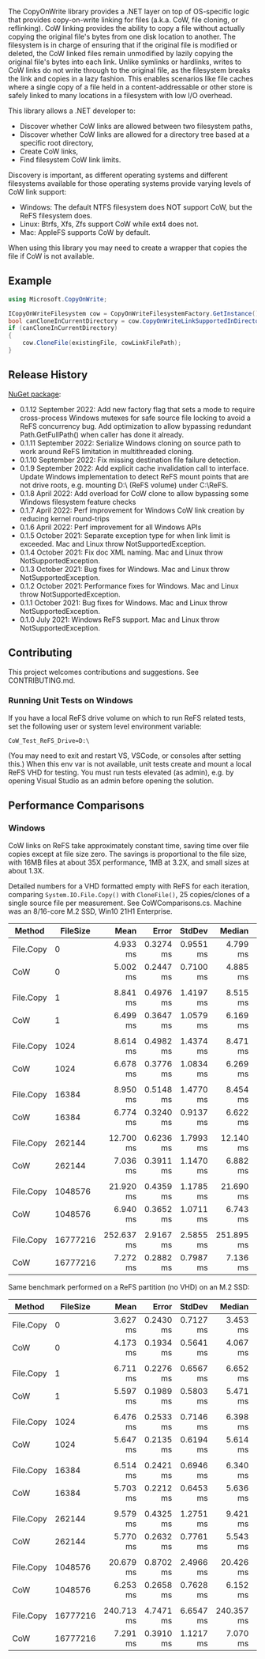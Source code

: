 The CopyOnWrite library provides a .NET layer on top of OS-specific logic that provides copy-on-write linking for files (a.k.a. CoW, file cloning, or reflinking). CoW linking provides the ability to copy a file without actually copying the original file's bytes from one disk location to another. The filesystem is in charge of ensuring that if the original file is modified or deleted, the CoW linked files remain unmodified by lazily copying the original file's bytes into each link. Unlike symlinks or hardlinks, writes to CoW links do not write through to the original file, as the filesystem breaks the link and copies in a lazy fashion. This enables scenarios like file caches where a single copy of a file held in a content-addressable or other store is safely linked to many locations in a filesystem with low I/O overhead.

This library allows a .NET developer to:

* Discover whether CoW links are allowed between two filesystem paths,
* Discover whether CoW links are allowed for a directory tree based at a specific root directory,
* Create CoW links,
* Find filesystem CoW link limits.

Discovery is important, as different operating systems and different filesystems available for those operating systems provide varying levels of CoW link support:

* Windows: The default NTFS filesystem does NOT support CoW, but the ReFS filesystem does.
* Linux: Btrfs, Xfs, Zfs support CoW while ext4 does not.
* Mac: AppleFS supports CoW by default.

When using this library you may need to create a wrapper that copies the file if CoW is not available.


## Example
```c#
using Microsoft.CopyOnWrite;

ICopyOnWriteFilesystem cow = CopyOnWriteFilesystemFactory.GetInstance();
bool canCloneInCurrentDirectory = cow.CopyOnWriteLinkSupportedInDirectoryTree(Environment.CurrentDirectory);
if (canCloneInCurrentDirectory)
{
    cow.CloneFile(existingFile, cowLinkFilePath);
}
```


## Release History
[NuGet package](https://www.nuget.org/packages/CopyOnWrite):

* 0.1.12 September 2022: Add new factory flag that sets a mode to require cross-process Windows mutexes for safe source file locking to avoid a ReFS concurrency bug. Add optimization to allow bypassing redundant Path.GetFullPath() when caller has done it already.
* 0.1.11 September 2022: Serialize Windows cloning on source path to work around ReFS limitation in multithreaded cloning.
* 0.1.10 September 2022: Fix missing destination file failure detection.
* 0.1.9 September 2022: Add explicit cache invalidation call to interface.
  Update Windows implementation to detect ReFS mount points that are not drive roots, e.g. mounting D:\ (ReFS volume) under C:\ReFS.
* 0.1.8 April 2022: Add overload for CoW clone to allow bypassing some Windows filesystem feature checks
* 0.1.7 April 2022: Perf improvement for Windows CoW link creation by reducing kernel round-trips
* 0.1.6 April 2022: Perf improvement for all Windows APIs
* 0.1.5 October 2021: Separate exception type for when link limit is exceeded. Mac and Linux throw NotSupportedException.
* 0.1.4 October 2021: Fix doc XML naming. Mac and Linux throw NotSupportedException.
* 0.1.3 October 2021: Bug fixes for Windows. Mac and Linux throw NotSupportedException.
* 0.1.2 October 2021: Performance fixes for Windows. Mac and Linux throw NotSupportedException.
* 0.1.1 October 2021: Bug fixes for Windows. Mac and Linux throw NotSupportedException.
* 0.1.0 July 2021: Windows ReFS support. Mac and Linux throw NotSupportedException.


## Contributing
This project welcomes contributions and suggestions. See CONTRIBUTING.md.

### Running Unit Tests on Windows
If you have a local ReFS drive volume on which to run ReFS related tests, set the following user or system level environment variable:

  `CoW_Test_ReFS_Drive=D:\`

(You may need to exit and restart VS, VSCode, or consoles after setting this.)
When this env var is not available, unit tests create and mount a local ReFS VHD for testing.
You must run tests elevated (as admin), e.g. by opening Visual Studio as an admin before opening the solution.


## Performance Comparisons

### Windows
CoW links on ReFS take approximately constant time, saving time over file copies except at file size zero. The savings is proportional to the file size, with 16MB files at about 35X performance, 1MB at 3.2X, and small sizes at about 1.3X.

Detailed numbers for a VHD formatted empty with ReFS for each iteration, comparing `System.IO.File.Copy()` with `CloneFile()`, 25 copies/clones of a single source file per measurement. See CoWComparisons.cs. Machine was an 8/16-core M.2 SSD, Win10 21H1 Enterprise.

|    Method | FileSize |       Mean |     Error |    StdDev |     Median | Ratio | RatioSD |
|---------- |--------- |-----------:|----------:|----------:|-----------:|------:|--------:|
| File.Copy |        0 |   4.933 ms | 0.3274 ms | 0.9551 ms |   4.799 ms |  1.00 |    0.00 |
|       CoW |        0 |   5.002 ms | 0.2447 ms | 0.7100 ms |   4.885 ms |  1.04 |    0.21 |
|           |          |            |           |           |            |       |         |
| File.Copy |        1 |   8.841 ms | 0.4976 ms | 1.4197 ms |   8.515 ms |  1.00 |    0.00 |
|       CoW |        1 |   6.499 ms | 0.3647 ms | 1.0579 ms |   6.169 ms |  0.75 |    0.13 |
|           |          |            |           |           |            |       |         |
| File.Copy |     1024 |   8.614 ms | 0.4982 ms | 1.4374 ms |   8.471 ms |  1.00 |    0.00 |
|       CoW |     1024 |   6.678 ms | 0.3776 ms | 1.0834 ms |   6.269 ms |  0.79 |    0.14 |
|           |          |            |           |           |            |       |         |
| File.Copy |    16384 |   8.950 ms | 0.5148 ms | 1.4770 ms |   8.454 ms |  1.00 |    0.00 |
|       CoW |    16384 |   6.774 ms | 0.3240 ms | 0.9137 ms |   6.622 ms |  0.77 |    0.12 |
|           |          |            |           |           |            |       |         |
| File.Copy |   262144 |  12.700 ms | 0.6236 ms | 1.7993 ms |  12.140 ms |  1.00 |    0.00 |
|       CoW |   262144 |   7.036 ms | 0.3911 ms | 1.1470 ms |   6.882 ms |  0.56 |    0.10 |
|           |          |            |           |           |            |       |         |
| File.Copy |  1048576 |  21.920 ms | 0.4359 ms | 1.1785 ms |  21.690 ms |  1.00 |    0.00 |
|       CoW |  1048576 |   6.940 ms | 0.3652 ms | 1.0711 ms |   6.743 ms |  0.32 |    0.05 |
|           |          |            |           |           |            |       |         |
| File.Copy | 16777216 | 252.637 ms | 2.9167 ms | 2.5855 ms | 251.895 ms |  1.00 |    0.00 |
|       CoW | 16777216 |   7.272 ms | 0.2882 ms | 0.7987 ms |   7.136 ms |  0.03 |    0.00 |

Same benchmark performed on a ReFS partition (no VHD) on an M.2 SSD:

|    Method | FileSize |       Mean |     Error |    StdDev |     Median | Ratio | RatioSD |
|---------- |--------- |-----------:|----------:|----------:|-----------:|------:|--------:|
| File.Copy |        0 |   3.627 ms | 0.2430 ms | 0.7127 ms |   3.453 ms |  1.00 |    0.00 |
|       CoW |        0 |   4.173 ms | 0.1934 ms | 0.5641 ms |   4.067 ms |  1.19 |    0.27 |
|           |          |            |           |           |            |       |         |
| File.Copy |        1 |   6.711 ms | 0.2276 ms | 0.6567 ms |   6.652 ms |  1.00 |    0.00 |
|       CoW |        1 |   5.597 ms | 0.1989 ms | 0.5803 ms |   5.471 ms |  0.84 |    0.12 |
|           |          |            |           |           |            |       |         |
| File.Copy |     1024 |   6.476 ms | 0.2533 ms | 0.7146 ms |   6.398 ms |  1.00 |    0.00 |
|       CoW |     1024 |   5.647 ms | 0.2135 ms | 0.6194 ms |   5.614 ms |  0.89 |    0.14 |
|           |          |            |           |           |            |       |         |
| File.Copy |    16384 |   6.514 ms | 0.2421 ms | 0.6946 ms |   6.340 ms |  1.00 |    0.00 |
|       CoW |    16384 |   5.703 ms | 0.2212 ms | 0.6453 ms |   5.636 ms |  0.88 |    0.12 |
|           |          |            |           |           |            |       |         |
| File.Copy |   262144 |   9.579 ms | 0.4325 ms | 1.2751 ms |   9.421 ms |  1.00 |    0.00 |
|       CoW |   262144 |   5.770 ms | 0.2632 ms | 0.7761 ms |   5.543 ms |  0.61 |    0.12 |
|           |          |            |           |           |            |       |         |
| File.Copy |  1048576 |  20.679 ms | 0.8702 ms | 2.4966 ms |  20.426 ms |  1.00 |    0.00 |
|       CoW |  1048576 |   6.253 ms | 0.2658 ms | 0.7628 ms |   6.152 ms |  0.31 |    0.05 |
|           |          |            |           |           |            |       |         |
| File.Copy | 16777216 | 240.713 ms | 4.7471 ms | 6.6547 ms | 240.357 ms |  1.00 |    0.00 |
|       CoW | 16777216 |   7.291 ms | 0.3910 ms | 1.1217 ms |   7.070 ms |  0.03 |    0.01 |
